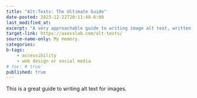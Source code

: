 ```yaml
---
title: "Alt-Texts: The Ultimate Guide"
date-posted: 2023-12-22T20:11:40-6:00
last_modified_at:   
excerpt: "A very approachable guide to writing image alt text, written by a visually impaired web designer."  
target-link: https://axesslab.com/alt-texts/
source-name-only: My memory.
categories:   
b-tags:
    - accessibility  
    - web design or social media  
# toc: # true
published: true
---
```


This is a great guide to writing alt text for images.